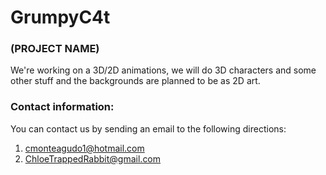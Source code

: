 # GrumpyC4t
### (PROJECT NAME) 

We're working on a 3D/2D animations, we will do 3D characters and some other stuff and the backgrounds are planned to be as 2D art.

### Contact information:
 You can contact us by sending an email to the following directions:
 1. cmonteagudo1@hotmail.com
 1. ChloeTrappedRabbit@gmail.com
